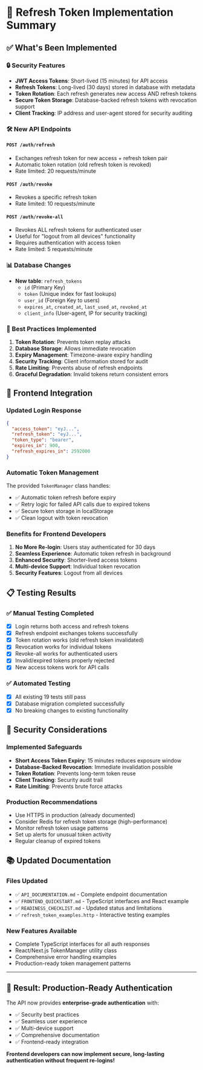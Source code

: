 # 🔄 Refresh Token Implementation Summary

## ✅ What's Been Implemented

### 🔒 Security Features
- **JWT Access Tokens**: Short-lived (15 minutes) for API access
- **Refresh Tokens**: Long-lived (30 days) stored in database with metadata
- **Token Rotation**: Each refresh generates new access AND refresh tokens
- **Secure Token Storage**: Database-backed refresh tokens with revocation support
- **Client Tracking**: IP address and user-agent stored for security auditing

### 🛠️ New API Endpoints

#### `POST /auth/refresh`
- Exchanges refresh token for new access + refresh token pair
- Automatic token rotation (old refresh token is revoked)
- Rate limited: 20 requests/minute

#### `POST /auth/revoke`
- Revokes a specific refresh token
- Rate limited: 10 requests/minute

#### `POST /auth/revoke-all`
- Revokes ALL refresh tokens for authenticated user
- Useful for "logout from all devices" functionality
- Requires authentication with access token
- Rate limited: 5 requests/minute

### 📊 Database Changes
- **New table**: `refresh_tokens`
  - `id` (Primary Key)
  - `token` (Unique index for fast lookups)
  - `user_id` (Foreign Key to users)
  - `expires_at`, `created_at`, `last_used_at`, `revoked_at`
  - `client_info` (User-agent, IP for security tracking)

### 🎯 Best Practices Implemented

1. **Token Rotation**: Prevents token replay attacks
2. **Database Storage**: Allows immediate revocation
3. **Expiry Management**: Timezone-aware expiry handling
4. **Security Tracking**: Client information stored for audit
5. **Rate Limiting**: Prevents abuse of refresh endpoints
6. **Graceful Degradation**: Invalid tokens return consistent errors

## 🚀 Frontend Integration

### Updated Login Response
```json
{
  "access_token": "eyJ...",
  "refresh_token": "eyJ...",
  "token_type": "bearer",
  "expires_in": 900,
  "refresh_expires_in": 2592000
}
```

### Automatic Token Management
The provided `TokenManager` class handles:
- ✅ Automatic token refresh before expiry
- ✅ Retry logic for failed API calls due to expired tokens
- ✅ Secure token storage in localStorage
- ✅ Clean logout with token revocation

### Benefits for Frontend Developers
1. **No More Re-login**: Users stay authenticated for 30 days
2. **Seamless Experience**: Automatic token refresh in background
3. **Enhanced Security**: Shorter-lived access tokens
4. **Multi-device Support**: Individual token revocation
5. **Security Features**: Logout from all devices

## 📋 Testing Results

### ✅ Manual Testing Completed
- [x] Login returns both access and refresh tokens
- [x] Refresh endpoint exchanges tokens successfully
- [x] Token rotation works (old refresh token invalidated)
- [x] Revocation works for individual tokens
- [x] Revoke-all works for authenticated users
- [x] Invalid/expired tokens properly rejected
- [x] New access tokens work for API calls

### ✅ Automated Testing
- [x] All existing 19 tests still pass
- [x] Database migration completed successfully
- [x] No breaking changes to existing functionality

## 🔐 Security Considerations

### Implemented Safeguards
- **Short Access Token Expiry**: 15 minutes reduces exposure window
- **Database-Backed Revocation**: Immediate invalidation possible
- **Token Rotation**: Prevents long-term token reuse
- **Client Tracking**: Security audit trail
- **Rate Limiting**: Prevents brute force attacks

### Production Recommendations
- Use HTTPS in production (already documented)
- Consider Redis for refresh token storage (high-performance)
- Monitor refresh token usage patterns
- Set up alerts for unusual token activity
- Regular cleanup of expired tokens

## 📚 Updated Documentation

### Files Updated
- ✅ `API_DOCUMENTATION.md` - Complete endpoint documentation
- ✅ `FRONTEND_QUICKSTART.md` - TypeScript interfaces and React example
- ✅ `READINESS_CHECKLIST.md` - Updated status and limitations
- ✅ `refresh_token_examples.http` - Interactive testing examples

### New Features Available
- Complete TypeScript interfaces for all auth responses
- React/Next.js TokenManager utility class
- Comprehensive error handling examples
- Production-ready token management patterns

---

## 🎉 Result: Production-Ready Authentication

The API now provides **enterprise-grade authentication** with:
- ✅ Security best practices
- ✅ Seamless user experience  
- ✅ Multi-device support
- ✅ Comprehensive documentation
- ✅ Frontend-ready integration

**Frontend developers can now implement secure, long-lasting authentication without frequent re-logins!**
